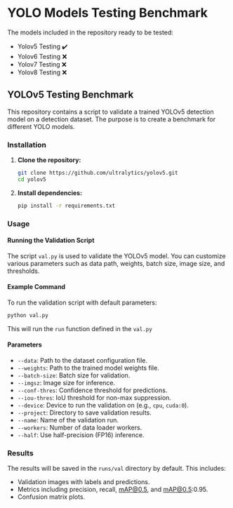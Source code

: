 # YOLO Models Testing Benchmark

The models included in the repository ready to be tested:

- Yolov5 Testing ✔️
- Yolov6 Testing ❌
- Yolov7 Testing ❌
- Yolov8 Testing ❌

## YOLOv5 Testing Benchmark

This repository contains a script to validate a trained YOLOv5 detection model on a detection dataset. The purpose is to create a benchmark for different YOLO models.

### Installation

1. **Clone the repository:**
    ```sh
    git clone https://github.com/ultralytics/yolov5.git
    cd yolov5
    ```

2. **Install dependencies:**
    ```sh
    pip install -r requirements.txt
    ```

### Usage

#### Running the Validation Script

The script `val.py` is used to validate the YOLOv5 model. You can customize various parameters such as data path, weights, batch size, image size, and thresholds.

#### Example Command

To run the validation script with default parameters:
```sh
python val.py
```
This will run the `run` function defined in the `val.py`

#### Parameters

- `--data`: Path to the dataset configuration file.
- `--weights`: Path to the trained model weights file.
- `--batch-size`: Batch size for validation.
- `--imgsz`: Image size for inference.
- `--conf-thres`: Confidence threshold for predictions.
- `--iou-thres`: IoU threshold for non-max suppression.
- `--device`: Device to run the validation on (e.g., `cpu`, `cuda:0`).
- `--project`: Directory to save validation results.
- `--name`: Name of the validation run.
- `--workers`: Number of data loader workers.
- `--half`: Use half-precision (FP16) inference.


### Results

The results will be saved in the `runs/val` directory by default. This includes:

- Validation images with labels and predictions.
- Metrics including precision, recall, mAP@0.5, and mAP@0.5:0.95.
- Confusion matrix plots.
